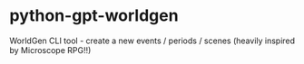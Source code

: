 # python-gpt-worldgen
WorldGen CLI tool - create a new events / periods / scenes (heavily inspired by Microscope RPG!!)
